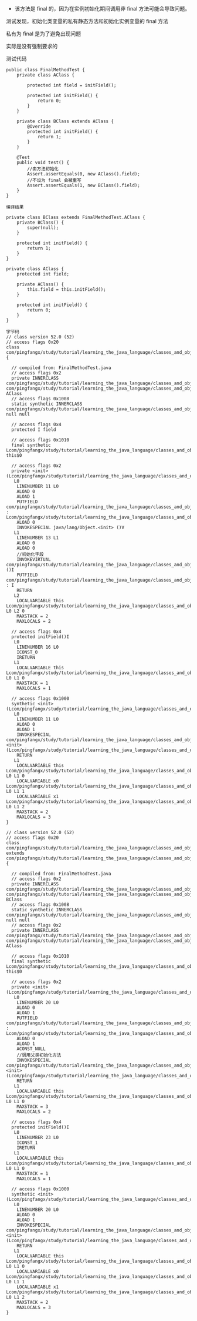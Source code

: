 * 该方法是 final 的，因为在实例初始化期间调用非 final 方法可能会导致问题。

测试发现，初始化类变量的私有静态方法和初始化实例变量的 final 方法

私有为 final 是为了避免出现问题

实际是没有强制要求的

测试代码

    
    public class FinalMethodTest {
        private class AClass {

            protected int field = initField();

            protected int initField() {
                return 0;
            }
        }

        private class BClass extends AClass {
            @Override
            protected int initField() {
                return 1;
            }
        }

        @Test
        public void test() {
            //由方法初始化
            Assert.assertEquals(0, new AClass().field);
            //不设为 final 会被重写
            Assert.assertEquals(1, new BClass().field);
        }
    }
    
    编译结果
    
    private class BClass extends FinalMethodTest.AClass {
        private BClass() {
            super(null);
        }

        protected int initField() {
            return 1;
        }
    }

    private class AClass {
        protected int field;

        private AClass() {
            this.field = this.initField();
        }

        protected int initField() {
            return 0;
        }
    }
    
    字节码
    // class version 52.0 (52)
    // access flags 0x20
    class com/pingfangx/study/tutorial/learning_the_java_language/classes_and_objects/init_fields/FinalMethodTest$AClass {

      // compiled from: FinalMethodTest.java
      // access flags 0x2
      private INNERCLASS com/pingfangx/study/tutorial/learning_the_java_language/classes_and_objects/init_fields/FinalMethodTest$AClass com/pingfangx/study/tutorial/learning_the_java_language/classes_and_objects/init_fields/FinalMethodTest AClass
      // access flags 0x1008
      static synthetic INNERCLASS com/pingfangx/study/tutorial/learning_the_java_language/classes_and_objects/init_fields/FinalMethodTest$1 null null

      // access flags 0x4
      protected I field

      // access flags 0x1010
      final synthetic Lcom/pingfangx/study/tutorial/learning_the_java_language/classes_and_objects/init_fields/FinalMethodTest; this$0

      // access flags 0x2
      private <init>(Lcom/pingfangx/study/tutorial/learning_the_java_language/classes_and_objects/init_fields/FinalMethodTest;)V
       L0
        LINENUMBER 11 L0
        ALOAD 0
        ALOAD 1
        PUTFIELD com/pingfangx/study/tutorial/learning_the_java_language/classes_and_objects/init_fields/FinalMethodTest$AClass.this$0 : Lcom/pingfangx/study/tutorial/learning_the_java_language/classes_and_objects/init_fields/FinalMethodTest;
        ALOAD 0
        INVOKESPECIAL java/lang/Object.<init> ()V
       L1
        LINENUMBER 13 L1
        ALOAD 0
        ALOAD 0
        //初始化字段
        INVOKEVIRTUAL com/pingfangx/study/tutorial/learning_the_java_language/classes_and_objects/init_fields/FinalMethodTest$AClass.initField ()I
        PUTFIELD com/pingfangx/study/tutorial/learning_the_java_language/classes_and_objects/init_fields/FinalMethodTest$AClass.field : I
        RETURN
       L2
        LOCALVARIABLE this Lcom/pingfangx/study/tutorial/learning_the_java_language/classes_and_objects/init_fields/FinalMethodTest$AClass; L0 L2 0
        MAXSTACK = 2
        MAXLOCALS = 2

      // access flags 0x4
      protected initField()I
       L0
        LINENUMBER 16 L0
        ICONST_0
        IRETURN
       L1
        LOCALVARIABLE this Lcom/pingfangx/study/tutorial/learning_the_java_language/classes_and_objects/init_fields/FinalMethodTest$AClass; L0 L1 0
        MAXSTACK = 1
        MAXLOCALS = 1

      // access flags 0x1000
      synthetic <init>(Lcom/pingfangx/study/tutorial/learning_the_java_language/classes_and_objects/init_fields/FinalMethodTest;Lcom/pingfangx/study/tutorial/learning_the_java_language/classes_and_objects/init_fields/FinalMethodTest$1;)V
       L0
        LINENUMBER 11 L0
        ALOAD 0
        ALOAD 1
        INVOKESPECIAL com/pingfangx/study/tutorial/learning_the_java_language/classes_and_objects/init_fields/FinalMethodTest$AClass.<init> (Lcom/pingfangx/study/tutorial/learning_the_java_language/classes_and_objects/init_fields/FinalMethodTest;)V
        RETURN
       L1
        LOCALVARIABLE this Lcom/pingfangx/study/tutorial/learning_the_java_language/classes_and_objects/init_fields/FinalMethodTest$AClass; L0 L1 0
        LOCALVARIABLE x0 Lcom/pingfangx/study/tutorial/learning_the_java_language/classes_and_objects/init_fields/FinalMethodTest; L0 L1 1
        LOCALVARIABLE x1 Lcom/pingfangx/study/tutorial/learning_the_java_language/classes_and_objects/init_fields/FinalMethodTest$1; L0 L1 2
        MAXSTACK = 2
        MAXLOCALS = 3
    }

    // class version 52.0 (52)
    // access flags 0x20
    class com/pingfangx/study/tutorial/learning_the_java_language/classes_and_objects/init_fields/FinalMethodTest$BClass extends com/pingfangx/study/tutorial/learning_the_java_language/classes_and_objects/init_fields/FinalMethodTest$AClass {

      // compiled from: FinalMethodTest.java
      // access flags 0x2
      private INNERCLASS com/pingfangx/study/tutorial/learning_the_java_language/classes_and_objects/init_fields/FinalMethodTest$BClass com/pingfangx/study/tutorial/learning_the_java_language/classes_and_objects/init_fields/FinalMethodTest BClass
      // access flags 0x1008
      static synthetic INNERCLASS com/pingfangx/study/tutorial/learning_the_java_language/classes_and_objects/init_fields/FinalMethodTest$1 null null
      // access flags 0x2
      private INNERCLASS com/pingfangx/study/tutorial/learning_the_java_language/classes_and_objects/init_fields/FinalMethodTest$AClass com/pingfangx/study/tutorial/learning_the_java_language/classes_and_objects/init_fields/FinalMethodTest AClass

      // access flags 0x1010
      final synthetic Lcom/pingfangx/study/tutorial/learning_the_java_language/classes_and_objects/init_fields/FinalMethodTest; this$0

      // access flags 0x2
      private <init>(Lcom/pingfangx/study/tutorial/learning_the_java_language/classes_and_objects/init_fields/FinalMethodTest;)V
       L0
        LINENUMBER 20 L0
        ALOAD 0
        ALOAD 1
        PUTFIELD com/pingfangx/study/tutorial/learning_the_java_language/classes_and_objects/init_fields/FinalMethodTest$BClass.this$0 : Lcom/pingfangx/study/tutorial/learning_the_java_language/classes_and_objects/init_fields/FinalMethodTest;
        ALOAD 0
        ALOAD 1
        ACONST_NULL
        //调用父类初始化方法
        INVOKESPECIAL com/pingfangx/study/tutorial/learning_the_java_language/classes_and_objects/init_fields/FinalMethodTest$AClass.<init> (Lcom/pingfangx/study/tutorial/learning_the_java_language/classes_and_objects/init_fields/FinalMethodTest;Lcom/pingfangx/study/tutorial/learning_the_java_language/classes_and_objects/init_fields/FinalMethodTest$1;)V
        RETURN
       L1
        LOCALVARIABLE this Lcom/pingfangx/study/tutorial/learning_the_java_language/classes_and_objects/init_fields/FinalMethodTest$BClass; L0 L1 0
        MAXSTACK = 3
        MAXLOCALS = 2

      // access flags 0x4
      protected initField()I
       L0
        LINENUMBER 23 L0
        ICONST_1
        IRETURN
       L1
        LOCALVARIABLE this Lcom/pingfangx/study/tutorial/learning_the_java_language/classes_and_objects/init_fields/FinalMethodTest$BClass; L0 L1 0
        MAXSTACK = 1
        MAXLOCALS = 1

      // access flags 0x1000
      synthetic <init>(Lcom/pingfangx/study/tutorial/learning_the_java_language/classes_and_objects/init_fields/FinalMethodTest;Lcom/pingfangx/study/tutorial/learning_the_java_language/classes_and_objects/init_fields/FinalMethodTest$1;)V
       L0
        LINENUMBER 20 L0
        ALOAD 0
        ALOAD 1
        INVOKESPECIAL com/pingfangx/study/tutorial/learning_the_java_language/classes_and_objects/init_fields/FinalMethodTest$BClass.<init> (Lcom/pingfangx/study/tutorial/learning_the_java_language/classes_and_objects/init_fields/FinalMethodTest;)V
        RETURN
       L1
        LOCALVARIABLE this Lcom/pingfangx/study/tutorial/learning_the_java_language/classes_and_objects/init_fields/FinalMethodTest$BClass; L0 L1 0
        LOCALVARIABLE x0 Lcom/pingfangx/study/tutorial/learning_the_java_language/classes_and_objects/init_fields/FinalMethodTest; L0 L1 1
        LOCALVARIABLE x1 Lcom/pingfangx/study/tutorial/learning_the_java_language/classes_and_objects/init_fields/FinalMethodTest$1; L0 L1 2
        MAXSTACK = 2
        MAXLOCALS = 3
    }

